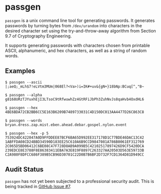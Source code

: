 passgen
=======

`passgen` is a unix command line tool for generating passwords. It generates
passwords by turning bytes from `/dev/urandom` into characters in the desired
character set using the try-and-throw-away algorithm from Section 9.7 of
Cryptography Engineering.

It supports generating passwords with characters chosen from printable ASCII,
alphanumeric, and hex characters, as well as a string of random words.

Examples
--------

    $ passgen --ascii
    |;aeQ;_mLh$7!eLVtm3MUm|068El?<Va>)i=IK#+uv&{gN+}18bNp:BCuq[^,"B~

    $ passgen --alpha
    g8168URzTJYuxhEjI3LTsoC9tRfwuwhZz4GtRFiJbPh3ZuhNvJs8qaHvb4OxdHL6

    $ passgen --hex
    4BE6BDA72CB2BB6CC5E163B6209B7489733031C4D150DC013AA4477D26C863C8

    $ passgen --words
    bryan.dress.zap.mist.eben.ahead.debar.gospel.nylon.event

    $ passgen --hex -p 5
    753924DC422047A0D9FFDDEE87BCF6BA65D992EE317178D1C77BDE46DAC13C42
    1ABFFDA08CD24BBD34590D183EE25C610A6B9CCD9847081A786B0061EF312769
    2C065D5BD06412C6BE08C47F728D8AB9A099B5C42102517897426D9CF5420DCA
    239EDCE8E3788F8E86383411EBA7A3E819F8897C263327AA20503D563E59733B
    C2A980F8DFCC686F389B5CB96D30701C22D0B7B6BF2D732F7CD1364D81D949CC

Audit Status
------------

`passgen` has not yet been subjected to a professional security audit. This is
being tracked in [GitHub Issue #7](https://github.com/defuse/passgen/issues/7).

